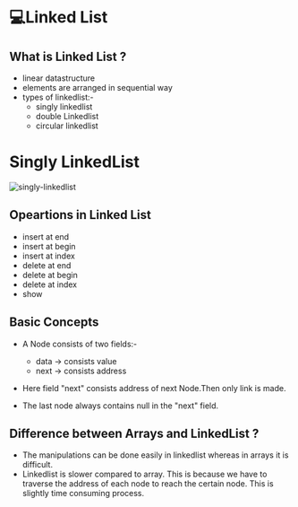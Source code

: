
# 💻**Linked List**

## **What is Linked List ?**

- linear datastructure 
- elements are arranged in sequential way
- types of linkedlist:-
    - singly linkedlist
    - double Linkedlist
    - circular linkedlist

# **Singly LinkedList**
![singly-linkedlist](https://user-images.githubusercontent.com/76623387/224223723-e77f03a6-5391-4cc3-9050-8938f229a0fe.png)

## **Opeartions in Linked List**
- insert at end
- insert at begin
- insert at index
- delete at end
- delete at begin
- delete at index
- show

## **Basic Concepts**

- A Node consists of two fields:-
    - data -> consists value
    - next -> consists address

- Here field "next" consists address of next Node.Then only link is made.

- The last node always contains null in the "next" field.

## **Difference between Arrays and LinkedList ?**

- The manipulations can be done easily in linkedlist whereas in arrays it is difficult.
- Linkedlist is slower compared to array. This is because we have to traverse the address of each node to reach the certain node. This is slightly time consuming process.
